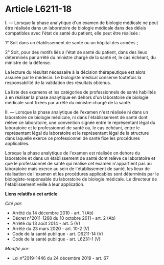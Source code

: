 # Article L6211-18

I. ― Lorsque la phase analytique d'un examen de biologie médicale ne peut être réalisée dans un laboratoire de biologie
médicale dans des délais compatibles avec l'état de santé du patient, elle peut être réalisée :

1° Soit dans un établissement de santé ou un hôpital des armées ;

2° Soit, pour des motifs liés à l'état de santé du patient, dans des lieux déterminés par arrêté du ministre chargé de la
santé et, le cas échéant, du ministre de la défense.

La lecture du résultat nécessaire à la décision thérapeutique est alors assurée par le médecin. Le biologiste médical
conserve toutefois la responsabilité de la validation des résultats obtenus.

La liste des examens et les catégories de professionnels de santé habilités à en réaliser la phase analytique en dehors d'un
laboratoire de biologie médicale sont fixées par arrêté du ministre chargé de la santé.

II. ― Lorsque la phase analytique de l'examen n'est réalisée ni dans un laboratoire de biologie médicale, ni dans
l'établissement de santé dont relève ce laboratoire, une convention signée entre le représentant légal du laboratoire et le
professionnel de santé ou, le cas échéant, entre le représentant légal du laboratoire et le représentant légal de la
structure dans laquelle exerce ce professionnel de santé fixe les procédures applicables.

Lorsque la phase analytique de l'examen est réalisée en dehors du laboratoire et dans un établissement de santé dont relève
ce laboratoire et que le professionnel de santé qui réalise cet examen n'appartient pas au laboratoire mais exerce au sein de
l'établissement de santé, les lieux de réalisation de l'examen et les procédures applicables sont déterminés par le
biologiste-responsable du laboratoire de biologie médicale. Le directeur de l'établissement veille à leur application.

**Liens relatifs à cet article**

_Cité par_:

  - Arrêté du 14 décembre 2010 - art. 1 (Ab)
  - Décret n°2011-1268 du 10 octobre 2011 - art. 2 (Ab)
  - Arrêté du 13 août 2014 - art. 5 (V)
  - Arrêté du 23 mars 2020 - art. 10-2 (V)
  - Code de la santé publique - art. D6211-14 (V)
  - Code de la santé publique - art. L6231-1 (V)

_Modifié par_:

  - Loi n°2019-1446 du 24 décembre 2019 - art. 67
